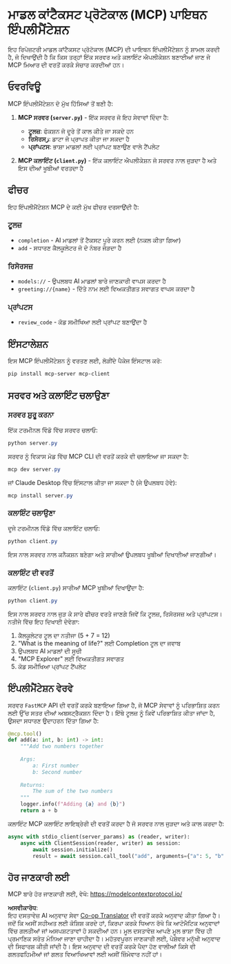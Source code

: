 <!--
CO_OP_TRANSLATOR_METADATA:
{
  "original_hash": "706b9b075dc484b73a053e6e9c709b4b",
  "translation_date": "2025-05-25T13:29:39+00:00",
  "source_file": "04-PracticalImplementation/samples/python/README.md",
  "language_code": "pa"
}
-->
# ਮਾਡਲ ਕਾਂਟੈਕਸਟ ਪ੍ਰੋਟੋਕਾਲ (MCP) ਪਾਇਥਨ ਇੰਪਲੀਮੈਂਟੇਸ਼ਨ

ਇਹ ਰਿਪੋਜ਼ਟਰੀ ਮਾਡਲ ਕਾਂਟੈਕਸਟ ਪ੍ਰੋਟੋਕਾਲ (MCP) ਦੀ ਪਾਇਥਨ ਇੰਪਲੀਮੈਂਟੇਸ਼ਨ ਨੂੰ ਸ਼ਾਮਲ ਕਰਦੀ ਹੈ, ਜੋ ਦਿਖਾਉਂਦੀ ਹੈ ਕਿ ਕਿਸ ਤਰ੍ਹਾਂ ਇੱਕ ਸਰਵਰ ਅਤੇ ਕਲਾਇੰਟ ਐਪਲੀਕੇਸ਼ਨ ਬਣਾਈਆਂ ਜਾਣ ਜੋ MCP ਮਿਆਰ ਦੀ ਵਰਤੋਂ ਕਰਕੇ ਸੰਚਾਰ ਕਰਦੀਆਂ ਹਨ।

## ਓਵਰਵਿਊ

MCP ਇੰਪਲੀਮੈਂਟੇਸ਼ਨ ਦੋ ਮੁੱਖ ਹਿੱਸਿਆਂ ਤੋਂ ਬਣੀ ਹੈ:

1. **MCP ਸਰਵਰ (`server.py`)** - ਇੱਕ ਸਰਵਰ ਜੋ ਇਹ ਸੇਵਾਵਾਂ ਦਿੰਦਾ ਹੈ:
   - **ਟੂਲਜ਼**: ਫੰਕਸ਼ਨ ਜੋ ਦੂਰੇ ਤੋਂ ਕਾਲ ਕੀਤੇ ਜਾ ਸਕਦੇ ਹਨ
   - **ਰਿਸੋਰਸز**: ਡਾਟਾ ਜੋ ਪ੍ਰਾਪਤ ਕੀਤਾ ਜਾ ਸਕਦਾ ਹੈ
   - **ਪ੍ਰਾਂਪਟਸ**: ਭਾਸ਼ਾ ਮਾਡਲਾਂ ਲਈ ਪ੍ਰਾਂਪਟ ਬਣਾਉਣ ਵਾਲੇ ਟੈਂਪਲੇਟ

2. **MCP ਕਲਾਇੰਟ (`client.py`)** - ਇੱਕ ਕਲਾਇੰਟ ਐਪਲੀਕੇਸ਼ਨ ਜੋ ਸਰਵਰ ਨਾਲ ਜੁੜਦਾ ਹੈ ਅਤੇ ਇਸ ਦੀਆਂ ਖੂਬੀਆਂ ਵਰਤਦਾ ਹੈ

## ਫੀਚਰ

ਇਹ ਇੰਪਲੀਮੈਂਟੇਸ਼ਨ MCP ਦੇ ਕਈ ਮੁੱਖ ਫੀਚਰ ਦਰਸਾਉਂਦੀ ਹੈ:

### ਟੂਲਜ਼
- `completion` - AI ਮਾਡਲਾਂ ਤੋਂ ਟੈਕਸਟ ਪੂਰੇ ਕਰਨ ਲਈ (ਨਕਲ ਕੀਤਾ ਗਿਆ)
- `add` - ਸਧਾਰਣ ਕੈਲਕੂਲੇਟਰ ਜੋ ਦੋ ਨੰਬਰ ਜੋੜਦਾ ਹੈ

### ਰਿਸੋਰਸਜ਼
- `models://` - ਉਪਲਬਧ AI ਮਾਡਲਾਂ ਬਾਰੇ ਜਾਣਕਾਰੀ ਵਾਪਸ ਕਰਦਾ ਹੈ
- `greeting://{name}` - ਦਿੱਤੇ ਨਾਮ ਲਈ ਵਿਅਕਤੀਗਤ ਸਵਾਗਤ ਵਾਪਸ ਕਰਦਾ ਹੈ

### ਪ੍ਰਾਂਪਟਸ
- `review_code` - ਕੋਡ ਸਮੀਖਿਆ ਲਈ ਪ੍ਰਾਂਪਟ ਬਣਾਉਂਦਾ ਹੈ

## ਇੰਸਟਾਲੇਸ਼ਨ

ਇਸ MCP ਇੰਪਲੀਮੈਂਟੇਸ਼ਨ ਨੂੰ ਵਰਤਣ ਲਈ, ਲੋੜੀਂਦੇ ਪੈਕੇਜ ਇੰਸਟਾਲ ਕਰੋ:

```powershell
pip install mcp-server mcp-client
```

## ਸਰਵਰ ਅਤੇ ਕਲਾਇੰਟ ਚਲਾਉਣਾ

### ਸਰਵਰ ਸ਼ੁਰੂ ਕਰਨਾ

ਇੱਕ ਟਰਮੀਨਲ ਵਿੰਡੋ ਵਿੱਚ ਸਰਵਰ ਚਲਾਓ:

```powershell
python server.py
```

ਸਰਵਰ ਨੂੰ ਵਿਕਾਸ ਮੋਡ ਵਿੱਚ MCP CLI ਦੀ ਵਰਤੋਂ ਕਰਕੇ ਵੀ ਚਲਾਇਆ ਜਾ ਸਕਦਾ ਹੈ:

```powershell
mcp dev server.py
```

ਜਾਂ Claude Desktop ਵਿੱਚ ਇੰਸਟਾਲ ਕੀਤਾ ਜਾ ਸਕਦਾ ਹੈ (ਜੇ ਉਪਲਬਧ ਹੋਵੇ):

```powershell
mcp install server.py
```

### ਕਲਾਇੰਟ ਚਲਾਉਣਾ

ਦੂਜੇ ਟਰਮੀਨਲ ਵਿੰਡੋ ਵਿੱਚ ਕਲਾਇੰਟ ਚਲਾਓ:

```powershell
python client.py
```

ਇਸ ਨਾਲ ਸਰਵਰ ਨਾਲ ਕਨੈਕਸ਼ਨ ਬਣੇਗਾ ਅਤੇ ਸਾਰੀਆਂ ਉਪਲਬਧ ਖੂਬੀਆਂ ਦਿਖਾਈਆਂ ਜਾਣਗੀਆਂ।

### ਕਲਾਇੰਟ ਦੀ ਵਰਤੋਂ

ਕਲਾਇੰਟ (`client.py`) ਸਾਰੀਆਂ MCP ਖੂਬੀਆਂ ਦਿਖਾਉਂਦਾ ਹੈ:

```powershell
python client.py
```

ਇਸ ਨਾਲ ਸਰਵਰ ਨਾਲ ਜੁੜ ਕੇ ਸਾਰੇ ਫੀਚਰ ਵਰਤੇ ਜਾਣਗੇ ਜਿਵੇਂ ਕਿ ਟੂਲਜ਼, ਰਿਸੋਰਸਜ਼ ਅਤੇ ਪ੍ਰਾਂਪਟਸ। ਨਤੀਜੇ ਵਿੱਚ ਇਹ ਦਿਖਾਈ ਦੇਵੇਗਾ:

1. ਕੈਲਕੂਲੇਟਰ ਟੂਲ ਦਾ ਨਤੀਜਾ (5 + 7 = 12)
2. "What is the meaning of life?" ਲਈ Completion ਟੂਲ ਦਾ ਜਵਾਬ
3. ਉਪਲਬਧ AI ਮਾਡਲਾਂ ਦੀ ਸੂਚੀ
4. "MCP Explorer" ਲਈ ਵਿਅਕਤੀਗਤ ਸਵਾਗਤ
5. ਕੋਡ ਸਮੀਖਿਆ ਪ੍ਰਾਂਪਟ ਟੈਂਪਲੇਟ

## ਇੰਪਲੀਮੈਂਟੇਸ਼ਨ ਵੇਰਵੇ

ਸਰਵਰ `FastMCP` API ਦੀ ਵਰਤੋਂ ਕਰਕੇ ਬਣਾਇਆ ਗਿਆ ਹੈ, ਜੋ MCP ਸੇਵਾਵਾਂ ਨੂੰ ਪਰਿਭਾਸ਼ਿਤ ਕਰਨ ਲਈ ਉੱਚ ਸਤਰ ਦੀਆਂ ਅਬਸਟ੍ਰੈਕਸ਼ਨ ਦਿੰਦਾ ਹੈ। ਇੱਥੇ ਟੂਲਜ਼ ਨੂੰ ਕਿਵੇਂ ਪਰਿਭਾਸ਼ਿਤ ਕੀਤਾ ਜਾਂਦਾ ਹੈ, ਉਸਦਾ ਸਧਾਰਣ ਉਦਾਹਰਨ ਦਿੱਤਾ ਗਿਆ ਹੈ:

```python
@mcp.tool()
def add(a: int, b: int) -> int:
    """Add two numbers together
    
    Args:
        a: First number
        b: Second number
    
    Returns:
        The sum of the two numbers
    """
    logger.info(f"Adding {a} and {b}")
    return a + b
```

ਕਲਾਇੰਟ MCP ਕਲਾਇੰਟ ਲਾਇਬ੍ਰੇਰੀ ਦੀ ਵਰਤੋਂ ਕਰਦਾ ਹੈ ਜੋ ਸਰਵਰ ਨਾਲ ਜੁੜਦਾ ਅਤੇ ਕਾਲ ਕਰਦਾ ਹੈ:

```python
async with stdio_client(server_params) as (reader, writer):
    async with ClientSession(reader, writer) as session:
        await session.initialize()
        result = await session.call_tool("add", arguments={"a": 5, "b": 7})
```

## ਹੋਰ ਜਾਣਕਾਰੀ ਲਈ

MCP ਬਾਰੇ ਹੋਰ ਜਾਣਕਾਰੀ ਲਈ, ਵੇਖੋ: https://modelcontextprotocol.io/

**ਅਸਵੀਕਾਰੋਧ**:  
ਇਹ ਦਸਤਾਵੇਜ਼ AI ਅਨੁਵਾਦ ਸੇਵਾ [Co-op Translator](https://github.com/Azure/co-op-translator) ਦੀ ਵਰਤੋਂ ਕਰਕੇ ਅਨੁਵਾਦ ਕੀਤਾ ਗਿਆ ਹੈ। ਜਦੋਂ ਕਿ ਅਸੀਂ ਸਹੀਅਤ ਲਈ ਕੋਸ਼ਿਸ਼ ਕਰਦੇ ਹਾਂ, ਕਿਰਪਾ ਕਰਕੇ ਧਿਆਨ ਰੱਖੋ ਕਿ ਆਟੋਮੈਟਿਕ ਅਨੁਵਾਦਾਂ ਵਿੱਚ ਗਲਤੀਆਂ ਜਾਂ ਅਸਪਸ਼ਟਤਾਵਾਂ ਹੋ ਸਕਦੀਆਂ ਹਨ। ਮੂਲ ਦਸਤਾਵੇਜ਼ ਆਪਣੇ ਮੂਲ ਭਾਸ਼ਾ ਵਿੱਚ ਹੀ ਪ੍ਰਮਾਣਿਕ ਸਰੋਤ ਮੰਨਿਆ ਜਾਣਾ ਚਾਹੀਦਾ ਹੈ। ਮਹੱਤਵਪੂਰਨ ਜਾਣਕਾਰੀ ਲਈ, ਪੇਸ਼ੇਵਰ ਮਨੁੱਖੀ ਅਨੁਵਾਦ ਦੀ ਸਿਫਾਰਸ਼ ਕੀਤੀ ਜਾਂਦੀ ਹੈ। ਇਸ ਅਨੁਵਾਦ ਦੀ ਵਰਤੋਂ ਕਰਕੇ ਪੈਦਾ ਹੋਣ ਵਾਲੀਆਂ ਕਿਸੇ ਵੀ ਗਲਤਫਹਿਮੀਆਂ ਜਾਂ ਗਲਤ ਵਿਆਖਿਆਵਾਂ ਲਈ ਅਸੀਂ ਜ਼ਿੰਮੇਵਾਰ ਨਹੀਂ ਹਾਂ।